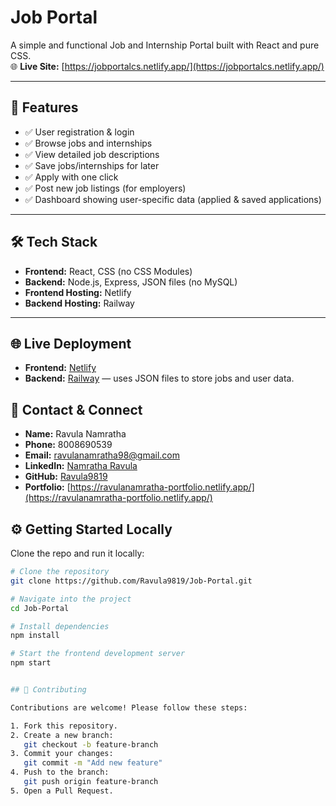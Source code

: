 # Job Portal

A simple and functional Job and Internship Portal built with React and pure CSS.  
🌐 **Live Site:** [https://jobportalcs.netlify.app/](https://jobportalcs.netlify.app/)

---

## 🚀 Features

- ✅ User registration & login
- ✅ Browse jobs and internships
- ✅ View detailed job descriptions
- ✅ Save jobs/internships for later
- ✅ Apply with one click
- ✅ Post new job listings (for employers)
- ✅ Dashboard showing user-specific data (applied & saved applications)

---

## 🛠️ Tech Stack

- **Frontend:** React, CSS (no CSS Modules)
- **Backend:** Node.js, Express, JSON files (no MySQL)
- **Frontend Hosting:** Netlify
- **Backend Hosting:** Railway

---

## 🌐 Live Deployment

- **Frontend:** [Netlify](https://www.netlify.com/)
- **Backend:** [Railway](https://railway.app/) — uses JSON files to store jobs and user data.

## 🤝 Contact & Connect

- **Name:** Ravula Namratha  
- **Phone:** 8008690539  
- **Email:** [ravulanamratha98@gmail.com](mailto:ravulanamratha98@gmail.com)  
- **LinkedIn:** [Namratha Ravula](https://www.linkedin.com/in/namratha-ravula/)  
- **GitHub:** [Ravula9819](https://github.com/Ravula9819/)  
- **Portfolio:** [https://ravulanamratha-portfolio.netlify.app/](https://ravulanamratha-portfolio.netlify.app/)

## ⚙️ Getting Started Locally

Clone the repo and run it locally:

```bash
# Clone the repository
git clone https://github.com/Ravula9819/Job-Portal.git

# Navigate into the project
cd Job-Portal

# Install dependencies
npm install

# Start the frontend development server
npm start


## 🤗 Contributing

Contributions are welcome! Please follow these steps:

1. Fork this repository.
2. Create a new branch:
   git checkout -b feature-branch
3. Commit your changes:
   git commit -m "Add new feature"
4. Push to the branch:
   git push origin feature-branch
5. Open a Pull Request.

